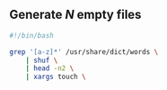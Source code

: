 ## Generate _N_ empty files

```bash
#!/bin/bash

grep '[a-z]*' /usr/share/dict/words \
    | shuf \
    | head -n2 \
    | xargs touch \
```